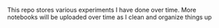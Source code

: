 This repo stores various experiments I have done over time. More notebooks will be uploaded over time as I clean and organize things up